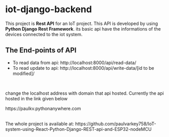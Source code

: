 # iot-django-backend
This project is <b>Rest API</b> for an IoT project. This API is developed by using <b>Python Django Rest Framework</b>. its basic api have the informations of the devices connected to the iot system.
<h2>The End-points of API</h2>
<ul>
<li>To read data from api: http://localhost:8000/api/read-data/</li>
<li>To read update to api: http://localhost:8000/api/write-data/[id to be modified]/</li>
</ul>
<br>
<p>change the localhost address with domain that api hosted. Currently the api hosted in the link given below</p>
<p>https://paulkv.pythonanywhere.com</p>
<br>
The whole project is available at:  https://github.com/paulvarkey758/IoT-system-using-React-Python-Django-REST-api-and-ESP32-nodeMCU
